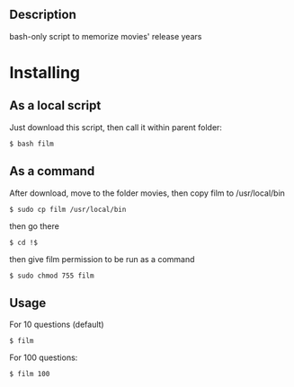 ## Description
bash-only script to memorize movies' release years

# Installing

## As a local script
Just download this script, then call it within parent folder:

``$ bash film``

## As a command
After download, move to the folder movies, then copy film to /usr/local/bin

``$ sudo cp film /usr/local/bin``

then go there

``$ cd !$``

then give film permission to be run as a command

``$ sudo chmod 755 film``

## Usage

For 10 questions (default)

``$ film``

For 100 questions:

``$ film 100`` 
